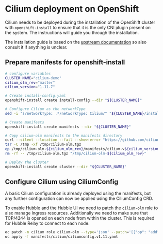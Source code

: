 # Cilium deployment on OpenShift

Cilium needs to be deployed during the installation of the OpenShift cluster
with `openshift-install` to ensure that it is the only CNI plugin present on
the system. The instructions will guide you through the installation.

The installation guide is based on the [upstream documentation](https://docs.cilium.io/en/v1.11/gettingstarted/k8s-install-openshift-okd/)
so also consult it if anything is unclear.

## Prepare manifests for openshift-install

```bash
# configure variables
CLUSTER_NAME="cilium-demo"
cilium_olm_rev="master"
cilium_version="1.11.7"

# Create install-config.yaml
openshift-install create install-config --dir "${CLUSTER_NAME}"

# Configure Cilium as the networkType
sed -i "s/networkType: .*/networkType: Cilium/" "${CLUSTER_NAME}/install-config.yaml"

# Create manifests
openshift-install create manifests --dir "${CLUSTER_NAME}"

# Copy cilium-olm manifests to the manifests directory
curl --silent --location --fail --show-error "https://github.com/cilium/cilium-olm/archive/${cilium_olm_rev}.tar.gz" --output /tmp/cilium-olm.tgz
tar -C /tmp -xf /tmp/cilium-olm.tgz
cp /tmp/cilium-olm-${cilium_olm_rev}/manifests/cilium.v${cilium_version}/* "${CLUSTER_NAME}/manifests"
rm -rf -- /tmp/cilium-olm.tgz "/tmp/cilium-olm-${cilium_olm_rev}"

# Deploy the cluster
openshift-install create cluster --dir "${CLUSTER_NAME}"
```

## Configure Cilium using CiliumConfig

A basic Cilium configuration is already deployed using the manifests, but any
further configuration can now be applied using the CiliumConfig CRD.

To enable Hubble and the Hubble UI we need to patch the `cilium-olm` role
to also manage Ingress resources. Additionally we need to make sure that
TCP/4244 is opened on each node from within the cluster. This is required for
Hubble Relay to connect to each node.

```bash
oc patch -n cilium role cilium-olm --type='json' --patch='[{"op": "add", "path": "/rules/-", "value": {"apiGroups": ["networking.k8s.io"], "resources": ["ingresses"], "verbs": ["*"]}}]'
oc apply -f manifests/cilium/ciliumconfig.v1.11.yaml
```

